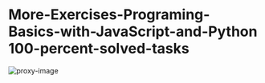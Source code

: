 # More-Exercises-Programing-Basics-with-JavaScript-and-Python<br/>100-percent-solved-tasks
![proxy-image](https://user-images.githubusercontent.com/51271834/101301243-e078af00-3840-11eb-841c-2918a04a8b77.jpeg)
